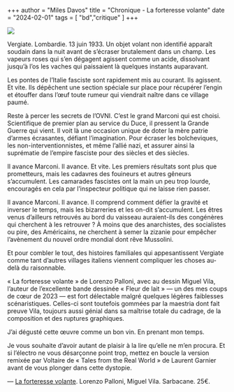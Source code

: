 +++
author = "Miles Davos"
title = "Chronique - La forteresse volante"
date = "2024-02-01"
tags = [
    "bd","critique"
]
+++

![](/images/la-forteresse-volante.jpeg)

Vergiate. Lombardie. 13 juin 1933. Un objet volant non identifié apparaît soudain dans la nuit avant de s’écraser brutalement dans un champ. Les vapeurs roses qui s’en dégagent agissent comme un acide, dissolvant jusqu’à l’os les vaches qui paissaient là quelques instants auparavant.

Les pontes de l’Italie fasciste sont rapidement mis au courant. Ils agissent. Et vite. Ils dépêchent une section spéciale sur place pour récupérer l’engin et étouffer dans l’œuf toute rumeur qui viendrait naître dans ce village paumé.

Reste à percer les secrets de l’OVNI. C’est le grand Marconi qui est choisi. Scientifique de premier plan au service du Duce, il pressent la Grande Guerre qui vient. Il voit là une occasion unique de doter la mère patrie d’armes écrasantes, défiant l’imagination. Pour écraser les bolcheviques, les non-interventionnistes, et même l’allié nazi, et assurer ainsi la suprématie de l’empire fasciste pour des siècles et des siècles.

Il avance Marconi. Il avance. Et vite. Les premiers résultats sont plus que prometteurs, mais les cadavres des fouineurs et autres gêneurs s’accumulent. Les camarades fascistes ont la main un peu trop lourde, encouragés en cela par l’inspecteur politique qui ne laisse rien passer.

Il avance Marconi. Il avance. Il comprend comment défier la gravité et inverser le temps, mais les bizarreries et les on-dit s’accumulent. Les êtres venus d’ailleurs retrouvés au bord du vaisseau auraient-ils des congénères qui cherchent à les retrouver ? À moins que des anarchistes, des socialistes ou pire, des Américains, ne cherchent à semer la zizanie pour empêcher l’avènement du nouvel ordre mondial dont rêve Mussolini.

Et pour combler le tout, des histoires familiales qui appesantissent Vergiate comme tant d’autres villages italiens viennent compliquer les choses au-delà du raisonnable.

« La forteresse volante » de Lorenzo Palloni, avec au dessin Miguel Vila, l’auteur de l’excellente bande dessinée « Fleur de lait » — un des mes coups de cœur de 2023 — est fort délectable malgré quelques légères faiblesses scénaristiques. Celles-ci sont toutefois gommées par la maestria dont fait preuve Vila, toujours aussi génial dans sa maîtrise totale du cadrage, de la composition et des ruptures graphiques.

J’ai dégusté cette œuvre comme un bon vin. En prenant mon temps.

Je vous souhaite d’avoir autant de plaisir à la lire qu’elle ne m’en procura. Et si l’électro ne vous désarçonne point trop, mettez en boucle la version remixée par Voltaire de « Tales from the Real World » de Laurent Garnier avant de vous plonger dans cette dystopie.

—
[La forteresse volante](https://editions-sarbacane.com/bd/la-forteresse-volante). Lorenzo Palloni, Miguel Vila. Sarbacane. 25€.
